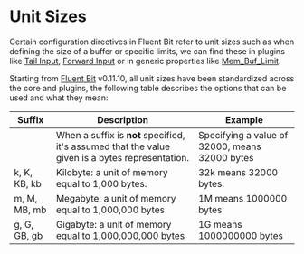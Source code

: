 # Unit Sizes

Certain configuration directives in Fluent Bit refer to unit sizes such as when defining the size of a buffer or specific limits, we can find these in plugins like [Tail Input](../input/tail.md), [Forward Input](../input/forward.md) or in generic properties like [Mem_Buf_Limit](backpressure.md).

Starting from [Fluent Bit](http://fluentbit.io) v0.11.10, all unit sizes have been standardized across the core and plugins, the following table describes the options that can be used and what they mean:

| Suffix           | Description       | Example |
|------------------|-------------------|---------|
|                  | When a suffix is __not__ specified, it's assumed that the value given is a bytes representation. | Specifying a value of 32000, means 32000 bytes|
| k, K, KB, kb     | Kilobyte: a unit of memory equal to 1,000 bytes. | 32k means 32000 bytes. |
| m, M, MB, mb     | Megabyte: a unit of memory equal to 1,000,000 bytes | 1M means 1000000 bytes |
| g, G, GB, gb     | Gigabyte: a unit of memory equal to 1,000,000,000 bytes | 1G means 1000000000 bytes |
